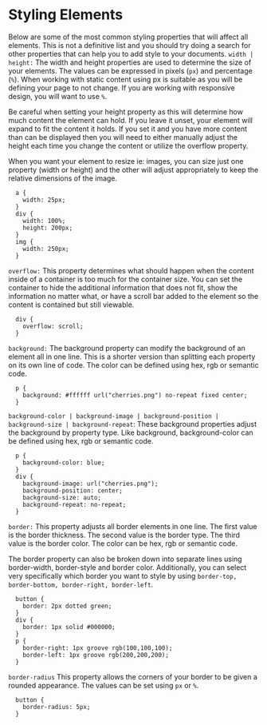 # Styling Elements
Below are some of the most common styling properties that will affect all elements. This is not a definitive list and you should try doing a search for other properties that can help you to add style to your documents.
```width | height:```
The width and height properties are used to determine the size of your elements. The values can be expressed in pixels (```px```) and percentage (```%```). When working with static content using px is suitable as you will be defining your page to not change. If you are working with responsive design, you will want to use ```%```.

Be careful when setting your height property as this will determine how much content the element can hold. If you leave it unset, your element will expand to fit the content it holds. If you set it and you have more content than can be displayed then you will need to either manually adjust the height each time you change the content or utilize the overflow property.

When you want your element to resize ie: images, you can size just one property (width or height) and the other will adjust appropriately to keep the relative dimensions of the image.
```
  a {
    width: 25px;
  }
  div {
    width: 100%;
    height: 200px;
  }
  img {
    width: 250px;
  }
```
```overflow:```
This property determines what should happen when the content inside of a container is too much for the container size. You can set the container to hide the additional information that does not fit, show the information no matter what, or have a scroll bar added to the element so the content is contained but still viewable.
```
  div {
    overflow: scroll;
  }
```
```background:```
The background property can modify the background of an element all in one line. This is a shorter version than splitting each property on its own line of code. The color can be defined using hex, rgb or semantic code.
```
  p {
    background: #ffffff url("cherries.png") no-repeat fixed center;
  }
 ```
```background-color | background-image | background-position | background-size | background-repeat```:
These background properties adjust the background by property type. Like background, background-color can be defined using hex, rgb or semantic code.
```
  p {
    background-color: blue;
  }
  div {
    background-image: url("cherries.png");
    background-position: center;
    background-size: auto;
    background-repeat: no-repeat;
  }
```
```border:```
This property adjusts all border elements in one line. The first value is the border thickness. The second value is the border type. The third value is the border color. The color can be hex, rgb or semantic code.

The border property can also be broken down into separate lines using border-width, border-style and border color. Additionally, you can select very specifically which border you want to style by using ```border-top, border-bottom, border-right, border-left```.
```
  button {
    border: 2px dotted green;
  }
  div {
    border: 1px solid #000000;
  }
  p {
    border-right: 1px groove rgb(100,100,100);
    border-left: 1px groove rgb(200,200,200);
  }
```
```border-radius```
This property allows the corners of your border to be given a rounded appearance. The values can be set using ```px``` or ```%```.
```
  button {
    border-radius: 5px;
  }
```